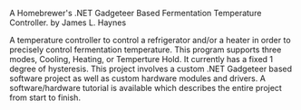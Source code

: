 A Homebrewer's .NET Gadgeteer Based Fermentation Temperature Controller.
by James L. Haynes

A temperature controller to control a refrigerator and/or a heater in order to precisely control fermentation
 temperature. This program supports three modes, Cooling, Heating, or Temperture Hold. It currently has a 
 fixed 1 degree of hysteresis. This project involves a custom .NET Gadgeteer based software project as well 
 as custom hardware modules and drivers. A software/hardware tutorial is available which describes the entire 
 project from start to finish.
